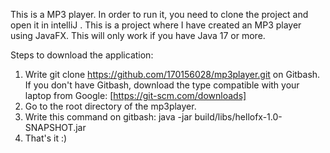 This is a MP3 player. In order to run it, you need to clone the project and open it in intelliJ .
This is a project where I have created an MP3 player using JavaFX. This will only work if you have Java 17 or more.

Steps to download the application:

1. Write git clone https://github.com/170156028/mp3player.git on Gitbash. If you don't have Gitbash, download the type compatible with your laptop from Google: [https://git-scm.com/downloads]
2. Go to the root directory of the mp3player.
3. Write this command on gitbash: java -jar build/libs/hellofx-1.0-SNAPSHOT.jar
4. That's it :)
